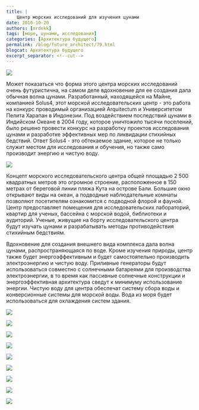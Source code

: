 ```yaml
---
title: |
    Центр морских исследований для изучения цунами
date: 2010-10-20
authors: [mrdekk]
tags: [море, цунами, исследования]
categories: [Архитектура будущего]
permalink: /blog/future_architect/79.html
blogcat: Архитектура будущего
excerpt_separator: <!--cut-->
---
```



![](http://itw66.ru/uploads/images/00/00/01/2010/10/20/889461.jpg)


Может показаться что форма этого центра морских исследований очень футуристична, на самом деле вдохновение для ее создания дала обычная волна цунами. Разработанный, находящейся на Майне, компанией Solus4, этот морской исследовательских центр - это работа на конкурс проводимый организацией Arquitectum и Университетом Пелита Харапан в Индонезии. Под воздействием последствий цунами в Индийском Океане в 2004 году, которое уничтожило тысячи поселений, было решено провести конкурс на разработку проектов исследования цунами и разработке эффективных мер по ликвидации стихийных бедствий. Ответ Solus4 - это обтекаемое здание, которое не только служит местом для исследования и обучения, но также само производит энергию и чистую воду.


<!--cut-->



![](http://itw66.ru/uploads/images/00/00/01/2010/10/20/55ee3c.jpg)


Концепт морского исследовательского центра общей площадью 2 500 квадратных метров это огромное строение, расположенное в 150 метрах от береговой линии пляжа Кута на острове Бали. Большие окно открывают виды на океан, а подводные наблюдательные комнаты позволяют посетителям ознакомится с подводной флорой и фауной. Центр предоставляет помещения для исследовательских лабораторий, квартир для ученых, бассейна с морской водой, библиотеки и аудиторий. Ученые, живущие на борту исследовательского центра будут изучать цунами и разрабатывать методы противодействия стихийным бедствиям.

Вдохновение для создания внешнего вида комплекса дала волна цунами, распространяющаяся по воде. Кроме изучения природы, центр также будет энергоэффективным и будет самостоятельно производить электроэнергию и чистую воду. Приливные генераторы будут использоваться совместно с солнечными батареями для производства электроэнергии, в то время как пассивные солнечные конструкции и энергоэффективная архитектура сведут к минимуму использование энергии. Чистую воду для центра обеспечат систему сбора воды и конверсионные системы для морской воды. Вода из моря будет использоваться для охлаждения систем здания.


![](http://itw66.ru/uploads/images/00/00/01/2010/10/20/784888.jpg)


![](http://itw66.ru/uploads/images/00/00/01/2010/10/20/c43ff7.jpg)


![](http://itw66.ru/uploads/images/00/00/01/2010/10/20/17e20c.jpg)


![](http://itw66.ru/uploads/images/00/00/01/2010/10/20/733481.jpg)


![](http://itw66.ru/uploads/images/00/00/01/2010/10/20/982e88.jpg)


![](http://itw66.ru/uploads/images/00/00/01/2010/10/20/be3107.jpg)


![](http://itw66.ru/uploads/images/00/00/01/2010/10/20/e4a804.jpg)


![](http://itw66.ru/uploads/images/00/00/01/2010/10/20/d5ae67.jpg)


![](http://itw66.ru/uploads/images/00/00/01/2010/10/20/cdc371.jpg)

